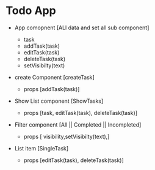 # Todo App 

- App comopnent [ALl data and set all sub component]
    - task
    - addTask(task)
    - editTask(task)
    - deleteTask(task)
    - setVisibilty(text)

- create Component [createTask]
    - props [addTask(task)]

- Show List component [ShowTasks]
    - props [task, editTask(task), deleteTask(task)]

- Filter component [All || Completed || Incompleted]
    - props [ visibility,setVisibilty(text),]
    
- List item [SingleTask]
    - props [editTask(task), deleteTask(task)]